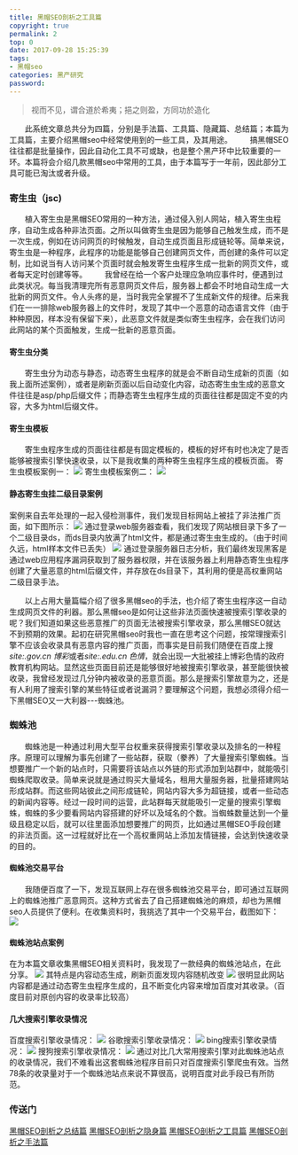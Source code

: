 ```yaml
---
title: 黑帽SEO剖析之工具篇
copyright: true
permalink: 2
top: 0
date: 2017-09-28 15:25:39
tags:
- 黑帽seo
categories: 黑产研究
password:
---
```

<blockquote class="blockquote-center">视而不见，谓合道於希夷；挹之则盈，方同功於造化</blockquote>
　　此系统文章总共分为四篇，分别是手法篇、工具篇、隐藏篇、总结篇；本篇为工具篇，主要介绍黑帽seo中经常使用到的一些工具，及其用途。
　　搞黑帽SEO往往都是批量操作，因此自动化工具不可或缺，也是整个黑产环中比较重要的一环。本篇将会介绍几款黑帽seo中常用的工具，由于本篇写于一年前，因此部分工具可能已淘汰或者升级。
<!-- more -->

### 寄生虫（jsc)
　　植入寄生虫是黑帽SEO常用的一种方法，通过侵入别人网站，植入寄生虫程序，自动生成各种非法页面。之所以叫做寄生虫是因为能够自己触发生成，而不是一次生成，例如在访问网页的时候触发，自动生成页面且形成链轮等。简单来说，寄生虫是一种程序，此程序的功能是能够自己创建网页文件，而创建的条件可以定制，比如说当有人访问某个页面时就会触发寄生虫程序生成一批新的网页文件，或者每天定时创建等等。
　　我曾经在给一个客户处理应急响应事件时，便遇到过此类状况。每当我清理完所有恶意网页文件后，服务器上都会不时地自动生成一大批新的网页文件。令人头疼的是，当时我完全掌握不了生成新文件的规律。后来我们在一一排除web服务器上的文件时，发现了其中一个恶意的动态语言文件（由于种种原因，样本没有保留下来），此恶意文件就是类似寄生虫程序，会在我们访问此网站的某个页面触发，生成一批新的恶意页面。

#### 寄生虫分类
　　寄生虫分为动态与静态，动态寄生虫程序的就是会不断自动生成新的页面（如我上面所述案例），或者是刷新页面以后自动变化内容，动态寄生虫生成的恶意文件往往是asp/php后缀文件；而静态寄生虫程序生成的页面往往都是固定不变的内容，大多为html后缀文件。

#### 寄生虫模板
　　寄生虫程序生成的页面往往都是有固定模板的，模板的好坏有时也决定了是否能够被搜索引擎快速收录，以下是我收集的两种寄生虫程序生成的模板页面。
寄生虫模板案例一：
![](/upload_image/20170515/18.png)
寄生虫模板案例二：
![](/upload_image/20170515/19.png)

#### 静态寄生虫挂二级目录案例
案例来自去年处理的一起入侵检测事件，我们发现目标网站上被挂了非法推广页面，如下图所示：
![](/upload_image/20170515/26.png)
通过登录web服务器查看，我们发现了网站根目录下多了一个二级目录ds，而ds目录内放满了html文件，都是通过寄生虫生成的。（由于时间久远，html样本文件已丢失）
![](/upload_image/20170515/25.png)
通过登录服务器日志分析，我们最终发现黑客是通过web应用程序漏洞获取到了服务器权限，并在该服务器上利用静态寄生虫程序创建了大量恶意的html后缀文件，并存放在ds目录下，其利用的便是高权重网站二级目录手法。

　　以上占用大量篇幅介绍了很多黑帽seo的手法，也介绍了寄生虫程序这一自动生成网页文件的利器。那么黑帽seo是如何让这些非法页面快速被搜索引擎收录的呢？我们知道如果这些恶意推广的页面无法被搜索引擎收录，那么黑帽SEO就达不到预期的效果。起初在研究黑帽seo时我也一直在思考这个问题，按常理搜索引擎不应该会收录具有恶意内容的推广页面，而事实是目前我们随便在百度上搜*site:.gov.cn 博彩*或者*site:.edu.cn 色情*，就会出现一大批被挂上博彩色情的政府教育机构网站。显然这些页面目前还是能够很好地被搜索引擎收录，甚至能很快被收录，我曾经发现过几分钟内被收录的恶意页面。那么是搜索引擎故意为之，还是有人利用了搜索引擎的某些特征或者说漏洞？要理解这个问题，我想必须得介绍一下黑帽SEO又一大利器---蜘蛛池。


### 蜘蛛池
　　蜘蛛池是一种通过利用大型平台权重来获得搜索引擎收录以及排名的一种程序。原理可以理解为事先创建了一些站群，获取（豢养）了大量搜索引擎蜘蛛。当想要推广一个新的站点时，只需要将该站点以外链的形式添加到站群中，就能吸引蜘蛛爬取收录。简单来说就是通过购买大量域名，租用大量服务器，批量搭建网站形成站群。而这些网站彼此之间形成链轮，网站内容大多为超链接，或者一些动态的新闻内容等。经过一段时间的运营，此站群每天就能吸引一定量的搜索引擎蜘蛛，蜘蛛的多少要看网站内容搭建的好坏以及域名的个数。当蜘蛛数量达到一个量级且稳定以后，就可以往里面添加想要推广的网页，比如通过黑帽SEO手段创建的非法页面。这一过程就好比在一个高权重网站上添加友情链接，会达到快速收录的目的。

#### 蜘蛛池交易平台
　　我随便百度了一下，发现互联网上存在很多蜘蛛池交易平台，即可通过互联网上的蜘蛛池推广恶意网页。这种方式省去了自己搭建蜘蛛池的麻烦，却也为黑帽seo人员提供了便利。在收集资料时，我挑选了其中一个交易平台，截图如下：
![](/upload_image/20170515/11.png)

#### 蜘蛛池站点案例
在为本篇文章收集黑帽SEO相关资料时，我发现了一款经典的蜘蛛池站点，在此分享。
![](/upload_image/20170515/12.png)
其特点是内容动态生成，刷新页面发现内容随机改变
![](/upload_image/20170515/13.png)
很明显此网站内容都是通过动态寄生虫程序生成的，且不断变化内容来增加百度对其收录。（百度目前对原创内容的收录率比较高）

#### 几大搜索引擎收录情况
百度搜索引擎收录情况：
![](/upload_image/20170515/14.png)
谷歌搜索引擎收录情况：
![](/upload_image/20170515/15.png)
bing搜索引擎收录情况：
![](/upload_image/20170515/16.png)
搜狗搜索引擎收录情况：
![](/upload_image/20170515/17.png)
通过对比几大常用搜索引擎对此蜘蛛池站点的收录情况，我们不难看出这套蜘蛛池程序目前只对百度搜索引擎爬虫有效。当然78条的收录量对于一个蜘蛛池站点来说不算很高，说明百度对此手段已有所防范。

### 传送门
[黑帽SEO剖析之总结篇](https://thief.one/2017/09/28/4/)
[黑帽SEO剖析之隐身篇](https://thief.one/2017/09/28/3/)
[黑帽SEO剖析之工具篇](https://thief.one/2017/09/28/2/)
[黑帽SEO剖析之手法篇](https://thief.one/2017/09/28/1/)